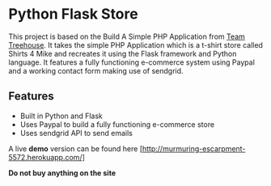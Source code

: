 Python Flask Store
==================

This project is based on the Build A Simple PHP Application from [Team Treehouse](http://teamtreehouse.com). It takes the simple PHP Application which is a t-shirt store called Shirts 4 Mike and recreates it using the Flask
framework and Python language. It features a fully functioning e-commerce system using Paypal and a working contact form making use of sendgrid.

Features
--------
* Built in Python and Flask
* Uses Paypal to build a fully functioning e-commerce store
* Uses sendgrid API to send emails


A live **demo** version can be found here [http://murmuring-escarpment-5572.herokuapp.com/]

**Do not buy anything on the site**
